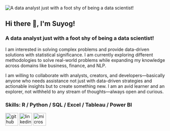 ![A data analyst just with a foot shy of being a data scientist!](https://github.com/SuyogPatgave/Me/blob/main/Git_Readme.png?raw=true)
## Hi there 👋, I'm Suyog!
### A data analyst just with a foot shy of being a data scientist!


I am interested in solving complex problems and provide data-driven solutions with statistical significance. I am currently exploring different methodologies to solve real-world problems while expanding my knowledge across domains like business, finance, and NLP.

I am willing to collaborate with analysts, creators, and developers—basically anyone who needs assistance not just with data-driven strategies and actionable insights but to create something new. I am an avid learner and an explorer, not withheld to any stream of thoughts—always open and curious.

### Skills: R / Python / SQL / Excel / Tableau / Power BI

[<img src='https://cdn.jsdelivr.net/npm/simple-icons@3.0.1/icons/github.svg' alt='github' height='40'>](https://github.com/SuyogPatgave)  [<img src='https://cdn.jsdelivr.net/npm/simple-icons@3.0.1/icons/linkedin.svg' alt='linkedin' height='40'>](https://www.linkedin.com/in/https://www.linkedin.com/in/suyog-patgave99//)  [<img src='https://cdn.jsdelivr.net/npm/simple-icons@3.0.1/icons/microsoftoutlook.svg' alt='microsoftoutlook' height='40'>](suyogpatgave@outlook.com)  
